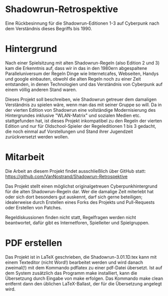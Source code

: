 Shadowrun-Retrospektive
=======================

Eine Rückbesinnung für die Shadowrun-Editionen 1-3 auf Cyberpunk nach dem Verständnis dieses Begriffs bis 1990.

Hintergrund
===========
Nach einer Spielsitzung mit alten Shadowrun-Regeln (also Edition 2 und 3) kam die Erkenntnis auf, dass wir in das in den 1980ern abgespaltene Paralleluniversum der Regeln Dinge wie Internetcafes, Webseiten, Handys und google einbauten, obwohl die alten Regeln noch zu einer Zeit entstanden, in denen Technologien und das Verständnis von Cyberpunk auf einem völlig anderen Stand waren.

Dieses Projekt soll beschreiben, wie Shadowrun getreuer dem damaligen Verständnis zu spielen wäre, wenn man das mit seiner Gruppe so will.
Da in der vierten Edition von Shadowrun eine vollständige Modernisierung des Hintergrundes inklusive "WLAN-Matrix" und sozialen Medien etc. stattgefunden hat, ist dieses Projekt inkompatibel zu den Regeln der vierten Edition und nur für Oldschool-Spieler der Regeleditionen 1 bis 3 gedacht, die noch einmal auf Vorstellungen und Stand ihrer Jugendzeit zurückversetzt werden wollen.

Mitarbeit
=========
Die Arbeit an diesem Projekt findet ausschließlich über GitHub statt:
https://github.com/VanNostrand/Shadowrun-Retrospektive

Das Projekt stellt einen möglichst originalgetreuen Cyberpunkhintergrund für die alten Shadowrun-Regeln dar.
Wer die damalige Zeit miterlebt hat oder sich dort besonders gut auskennt, darf sich gerne beteiligen; idealerweise durch Erstellen eines Forks des Projekts und Pull-Requests oder Erstellen von Patches.

Regeldiskussionen finden nicht statt, Regelfragen werden nicht beantwortet, dafür gibt es Internetforen, Spielleiter und Spielgruppen.

PDF erstellen
=============
Das Projekt ist in LaTeX geschrieben, die Shadowrun-3.01.1D.tex kann mit einem Texteditor (nicht Word!) bearbeitet werden und wird danach zweimal(!) mit dem Kommando pdflatex zu einer pdf-Datei übersetzt.
Ist auf dem System zusätzlich das Programm make installiert, kann die Übersetzung durch Eingabe von make erfolgen.
Das Kommando make clean entfernt dann den üblichen LaTeX-Ballast, der für die Übersetzung angelegt wird.